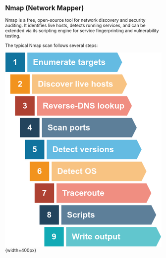 
## Nmap (Network Mapper)

Nmap  is a free, open-source tool for network discovery and security auditing. It identifies live hosts, detects running services, and can be extended via its scripting engine for service fingerprinting and vulnerability testing. 

The typical Nmap scan follows several steps:

![nmap steps](./screenshots/nmap%20scan%20steps.png){width=400px}
